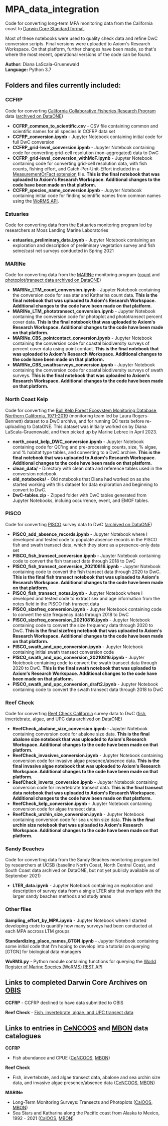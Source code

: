 # MPA_data_integration

Code for converting long-term MPA monitoring data from the California coast to [Darwin Core Standard format](https://dwc.tdwg.org/terms/#occurrence).

Most of these notebooks were used to quality check data and refine DwC conversion scripts. Final versions were uploaded to Axiom's Research Workspace. On that platform, further changes have been made, so that's where the most recent, operational versions of the code can be found.

**Author:** Diana LaScala-Gruenewald <br>
**Language:** Python 3.7 

## Folders and files currently included:
### CCFRP
Code for converting [California Collaborative Fisheries Research Program](https://mlml.sjsu.edu/ccfrp/) data ([archived on DataONE](https://opc.dataone.org/view/doi%3A10.25494%2FP6901R))
- **CCFRP_common_to_scientific.csv** - CSV file containing common and scientific names for all species in CCFRP data set
- **CCFRP_conversion.ipynb** - Jupyter Notebook containing initial code for full DwC conversion
- **CCFRP_grid-level_conversion.ipynb** - Jupyter Notebook containing code for converting grid-cell resolution (non-aggregated) data to DwC
- **CCFRP_grid-level_conversion_withMoF.ipynb** - Jupyter Notebook containing code for converting grid-cell resolution data, with fish counts, fishing effort, and Catch-Per-Unit-Effort included in a [MeasurementOrFact extension](https://tools.gbif.org/dwca-validator/extension.do?id=http://rs.iobis.org/obis/terms/ExtendedMeasurementOrFact) file. **This is the final notebook that was uploaded to Axiom's Research Workspace. Additional changes to the code have been made on that platform.** 
- **CCFRP_species_name_conversion.ipynb** - Jupyter Notebook containing initial code for finding scientific names from common names using the [WoRMS API](http://www.marinespecies.org/rest/).

### Estuaries
Code for converting data from the Estuaries monitoring program led by researchers at Moss Landing Marine Laboratories
- **estuaries_preliminary_data.ipynb** - Jupyter Notebook containing an exploration and description of preliminary vegetation survey and fish seine/cast net surveys conducted in Spring 2021

### MARINe
Code for converting data from the [MARINe](https://marine.ucsc.edu/) monitoring program ([count](https://data.piscoweb.org/metacatui/view/doi%3A10.6085%2FAA%2Fmarine_ltm.4.8) and [photoplot/transect data archived on DataONE](https://data.piscoweb.org/metacatui/view/doi%3A10.6085%2FAA%2Fmarine_ltm.12.5))
- **MARINe_LTM_count_conversion.ipynb** - Jupyter Notebook containing the conversion code for sea star and Katharina count data. **This is the final notebook that was uploaded to Axiom's Research Workspace. Additional changes to the code have been made on that platform.**
- **MARINe_LTM_phototransect_conversion.ipynb** - Jupyter Notebook containing the conversion code for photoplot and phototransect percent cover data. **This is the final notebook that was uploaded to Axiom's Research Workspace. Additional changes to the code have been made on that platform.**
- **MARINe_CBS_pointcontact_conversion.ipynb** - Jupyter Notebook containing the conversion code for coastal biodiversity surveys of percent cover data using point contact. **This is the final notebook that was uploaded to Axiom's Research Workspace. Additional changes to the code have been made on that platform.**
- **MARINe_CBS_swathsurveys_conversion.ipynb** - Jupyter Notebook containing the conversion code for coastal biodiversity surveys of swath surveys. **This is the final notebook that was uploaded to Axiom's Research Workspace. Additional changes to the code have been made on that platform.**

### North Coast Kelp
Code for converting the [Bull Kelp Forest Ecosystem Monitoring Database, Northern California, 1971-2019](https://search.dataone.org/view/urn%3Auuid%3A41177927-92dc-421a-b8eb-d28f71537d96) (monitoring team led by Laura Rogers-Bennett) dataset to a DwC archive, and for running QC tests before re-uploading to DataONE. This dataset was initially worked on by Diana LaScala-Gruenewald, and then picked up by Marine Lebrec in April 2023. 
- **north_coast_kelp_DWC_conversion.ipynb** - Jupyter Notebook containing code for QC'ing and pre-processing counts, size, % algae, and % habitat type tables, and converting to a DwC archive. **This is the final notebook that was uploaded to Axiom's Research Workspace. Additional changes to the code have been made on that platform.**
- **clean_data/** - Directory with clean data and reference tables used in the conversion notebook.
- **old_notebooks/** - Old notebooks that Diana had worked on as she started working with this dataset for data exploration and beginning to convert to DwC.
- **DwC-tables.zip** - Zipped folder with DwC tables generated from Jupyter Notebooks, incluing occurrence, event, and EMOF tables.

### PISCO
Code for converting [PISCO](http://www.piscoweb.org/) survey data to DwC ([archived on DataONE](https://opc.dataone.org/view/doi%3A10.25494%2FP6%2FMLPA_kelpforest.5))
- **PISCO_add_absence_records.ipynb** - Jupyter Notebook where I developed and tested code to populate absence records in the PISCO fish and swath transect data, which they store as a presence-only data set
- **PISCO_fish_transect_conversion.ipynb** - Jupyter Notebook containing code to convert the fish transect data through 2018 to DwC
- **PISCO_fish_transect_conversion_20210816.ipynb** - Jupyter Notebook containing code to convert the fish transect data through 2020 to DwC. **This is the final fish transect notebook that was uploaded to Axiom's Research Workspace. Additional changes to the code have been made on that platform.**
- **PISCO_fish_transect_notes.ipynb** - Jupyter Notebook where I developed and tested code to extract sex and age information from the notes field in the PISCO fish transect data
- **PISCO_sizefreq_conversion.ipynb** - Jupyter Notebook containing code to convert the size frequency data through 2018 to DwC
- **PISCO_sizefreq_conversion_20210816.ipynb** - Jupyter Notebook containing code to convert the size frequency data through 2020 to DwC. **This is the final sizefreq notebook that was uploaded to Axiom's Research Workspace. Additional changes to the code have been made on that platform.**
- **PISCO_swath_and_upc_conversion.ipynb** - Jupyter Notebook containing initial swath transect conversion code
- **PISCO_swath_and_upc_conversion_20210816.ipynb** - Jupyter Notebook containing code to convert the swath transect data through 2020 to DwC. **This is the final swath notebook that was uploaded to Axiom's Research Workspace. Additional changes to the code have been made on that platform.**
- **PISCO_swath_and_upc_conversion_draft2.ipynb** - Jupyter Notebook containing code to convert the swath transect data through 2018 to DwC

### Reef Check
Code for converting [Reef Check California](https://www.reefcheck.org/california-program/) survey data to DwC ([fish](https://opc.dataone.org/view/doi%3A10.25494%2FP6JS3M), [invertebrate](https://opc.dataone.org/view/doi%3A10.25494%2FP69885), [algae](https://opc.dataone.org/view/doi%3A10.25494%2FP65K5W), and [UPC data archived on DataONE](https://opc.dataone.org/view/doi%3A10.25494%2FP6F30N))
- **ReefCheck_abalone_size_conversion.ipynb** - Jupyter Notebook containing conversion code for abalone size data. **This is the final abalone size notebook that was uploaded to Axiom's Research Workspace. Additional changes to the code have been made on that platform.**
- **ReefCheck_invasives_conversion.ipynb** - Jupyter Notebook containing conversion code for invasive algae presence/absence data. **This is the final invasive algae notebook that was uploaded to Axiom's Research Workspace. Additional changes to the code have been made on that platform.**
- **ReefCheck_inverts_conversion.ipynb** - Jupyter Notebook containing conversion code for invertebrate transect data. **This is the final transect data notebook that was uploaded to Axiom's Research Workspace. Additional changes to the code have been made on that platform.**
- **ReefCheck_kelp_conversion.ipynb** - Jupyter Notebook containing conversion code for algae transect data. 
- **ReefCheck_urchin_size_conversion.ipynb** - Jupyter Notebook containing conversion code for sea urchin size data. **This is the final urchin size notebook that was uploaded to Axiom's Research Workspace. Additional changes to the code have been made on that platform.**

### Sandy Beaches
Code for converting data from the Sandy Beaches monitoring program led by researchers at UCSB (baseline North Coast, North Central Coast, and South Coast data archived on DataONE, but not yet publicly available as of September 2021)
- **LTER_data.ipynb** - Jupyter Notebook containing an exploration and description of survey data from a single LTER site that overlaps with the larger sandy beaches methods and study areas

### Other files
**Sampling_effort_by_MPA.ipynb** - Jupyter Notebook where I started developing code to quantify how many surveys had been conducted at each MPA accross LTM groups

**Standardizing_place_names_GTGN.ipynb** - Jupyter Notebook containing some initial code that I'm hoping to develop into a tutorial on querying [GTGN] for biological data managers

**WoRMS.py** - Python module containing functions for querying the [World Register of Marine Species (WoRMS) REST API](http://www.marinespecies.org/rest/)

## Links to completed Darwin Core Archives on [OBIS](https://obis.org/)
**CCFRP** - CCFRP declined to have data submitted to OBIS

**Reef Check** - [Fish, invertebrate, algae, and UPC transect data](https://obis.org/dataset/cfceb150-bbe2-4efb-8682-14cfc7167e7c)

## Links to entries in [CeNCOOS](https://data.cencoos.org/) and [MBON](https://mbon.ioos.us/) data catalogues
**CCFRP** 
- Fish abundance and CPUE ([CeNCOOS](https://data.cencoos.org/#module-metadata/e2685d37-f661-4e47-b55f-47890ef243d6/0d895d62-3aa1-4b6a-b2ec-e7e12aab74f8), [MBON](https://mbon.ioos.us/#module-metadata/e2685d37-f661-4e47-b55f-47890ef243d6/0d895d62-3aa1-4b6a-b2ec-e7e12aab74f8))

**Reef Check** 
- Fish, invertebrate, and algae transect data, abalone and sea urchin size data, and invasive algae presence/absence data ([CeNCOOS](https://data.cencoos.org/#module-metadata/10b12afd-c2d4-410b-bff1-c94ca0b71a24/43a6cb45-1c97-477c-8977-805d4910c2ea), [MBON](https://mbon.ioos.us/#module-metadata/10b12afd-c2d4-410b-bff1-c94ca0b71a24))

**MARINe** 
- Long-Term Monitoring Surveys: Transects and Photoplots ([CalOOS](https://data.caloos.org/#module-metadata/dbd06ba8-024a-498b-b1c5-45ffb3e76022), [MBON](https://mbon.ioos.us/#module-metadata/dbd06ba8-024a-498b-b1c5-45ffb3e76022))
- Sea Stars and Katharina along the Pacific coast from Alaska to Mexico, 1992 - 2021 ([CalOOS](https://data.caloos.org/#module-metadata/eb29d751-8534-4869-a920-030566f903fa/0736dd24-89c2-4880-a824-4a862d199062), [MBON](https://mbon.ioos.us/#module-metadata/eb29d751-8534-4869-a920-030566f903fa/0736dd24-89c2-4880-a824-4a862d199062))
